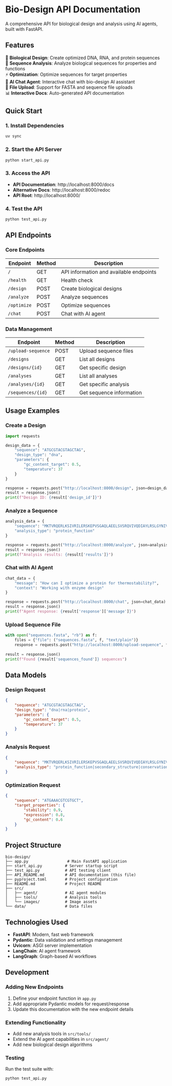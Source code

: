 # Bio-Design API Documentation

A comprehensive API for biological design and analysis using AI agents, built with FastAPI.

## Features

🧬 **Biological Design**: Create optimized DNA, RNA, and protein sequences  
🔬 **Sequence Analysis**: Analyze biological sequences for properties and functions  
⚡ **Optimization**: Optimize sequences for target properties  
💬 **AI Chat Agent**: Interactive chat with bio-design AI assistant  
📁 **File Upload**: Support for FASTA and sequence file uploads  
📊 **Interactive Docs**: Auto-generated API documentation

## Quick Start

### 1. Install Dependencies
```bash
uv sync
```

### 2. Start the API Server
```bash
python start_api.py
```

### 3. Access the API
- **API Documentation**: http://localhost:8000/docs
- **Alternative Docs**: http://localhost:8000/redoc
- **API Root**: http://localhost:8000/

### 4. Test the API
```bash
python test_api.py
```

## API Endpoints

### Core Endpoints

| Endpoint | Method | Description |
|----------|--------|-------------|
| `/` | GET | API information and available endpoints |
| `/health` | GET | Health check |
| `/design` | POST | Create biological designs |
| `/analyze` | POST | Analyze sequences |
| `/optimize` | POST | Optimize sequences |
| `/chat` | POST | Chat with AI agent |

### Data Management

| Endpoint | Method | Description |
|----------|--------|-------------|
| `/upload-sequence` | POST | Upload sequence files |
| `/designs` | GET | List all designs |
| `/designs/{id}` | GET | Get specific design |
| `/analyses` | GET | List all analyses |
| `/analyses/{id}` | GET | Get specific analysis |
| `/sequences/{id}` | GET | Get sequence information |

## Usage Examples

### Create a Design
```python
import requests

design_data = {
    "sequence": "ATGCGTACGTAGCTAG",
    "design_type": "dna",
    "parameters": {
        "gc_content_target": 0.5,
        "temperature": 37
    }
}

response = requests.post("http://localhost:8000/design", json=design_data)
result = response.json()
print(f"Design ID: {result['design_id']}")
```

### Analyze a Sequence
```python
analysis_data = {
    "sequence": "MKTVRQERLKSIVRILERSKEPVSGAQLAEELSVSRQVIVQDIAYLRSLGYNIVATPRGYVLAGG",
    "analysis_type": "protein_function"
}

response = requests.post("http://localhost:8000/analyze", json=analysis_data)
result = response.json()
print(f"Analysis results: {result['results']}")
```

### Chat with AI Agent
```python
chat_data = {
    "message": "How can I optimize a protein for thermostability?",
    "context": "Working with enzyme design"
}

response = requests.post("http://localhost:8000/chat", json=chat_data)
result = response.json()
print(f"Agent response: {result['response']['message']}")
```

### Upload Sequence File
```python
with open("sequences.fasta", "rb") as f:
    files = {"file": ("sequences.fasta", f, "text/plain")}
    response = requests.post("http://localhost:8000/upload-sequence", files=files)
    
result = response.json()
print(f"Found {result['sequences_found']} sequences")
```

## Data Models

### Design Request
```json
{
    "sequence": "ATGCGTACGTAGCTAG",
    "design_type": "dna|rna|protein",
    "parameters": {
        "gc_content_target": 0.5,
        "temperature": 37
    }
}
```

### Analysis Request
```json
{
    "sequence": "MKTVRQERLKSIVRILERSKEPVSGAQLAEELSVSRQVIVQDIAYLRSLGYNIVATPRGYVLAGG",
    "analysis_type": "protein_function|secondary_structure|conservation"
}
```

### Optimization Request
```json
{
    "sequence": "ATGAAACGTCGTGCT",
    "target_properties": {
        "stability": 0.9,
        "expression": 0.8,
        "gc_content": 0.6
    }
}
```

## Project Structure

```
bio-design/
├── app.py                 # Main FastAPI application
├── start_api.py          # Server startup script
├── test_api.py           # API testing client
├── API_README.md         # API documentation (this file)
├── pyproject.toml        # Project configuration
├── README.md             # Project README
├── src/
│   ├── agent/            # AI agent modules
│   ├── tools/            # Analysis tools
│   └── images/           # Image assets
└── data/                 # Data files
```

## Technologies Used

- **FastAPI**: Modern, fast web framework
- **Pydantic**: Data validation and settings management
- **Uvicorn**: ASGI server implementation
- **LangChain**: AI agent framework
- **LangGraph**: Graph-based AI workflows

## Development

### Adding New Endpoints
1. Define your endpoint function in `app.py`
2. Add appropriate Pydantic models for request/response
3. Update this documentation with the new endpoint details

### Extending Functionality
- Add new analysis tools in `src/tools/`
- Extend the AI agent capabilities in `src/agent/`
- Add new biological design algorithms

### Testing
Run the test suite with:
```bash
python test_api.py
```
